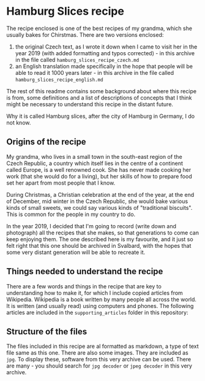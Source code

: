 # Hamburg Slices recipe

The recipe enclosed is one of the best recipes of my grandma, which she usually bakes for Chirstmas. There are two versions enclosed:
  1. the original Czech text, as I wrote it down when I came to visit her in the year 2019 (with added formatting and typos corrected) - in this archive in the file called `hamburg_slices_recipe_czech.md`
  2. an English translation made specifically in the hope that people will be able to read it 1000 years later - in this archive in the file called `hamburg_slices_recipe_english.md`
  
 The rest of this readme contains some background about where this recipe is from, some definitions and a list of descriptions of concepts that I think might be necessary to understand this recipe in the distant future.
 
 Why it is called Hamburg slices, after the city of Hamburg in Germany, I do not know.

## Origins of the recipe
My grandma, who lives in a small town in the south-east region of the Czech Republic, a country which itself lies in the centre of a continent called Europe, is a well renowned cook. She has never made cooking her work (that she would do for a living), but her skills of how to prepare food set her apart from most people that I know. 

During Christmas, a Christian celebration at the end of the year, at the end of December, mid winter in the Czech Republic, she would bake various kinds of small sweets, we could say various kinds of "traditional biscuits". This is common for the people in my country to do.

In the year 2019, I decided that I'm going to record (write down and photograph) all the recipes that she makes, so that generations to come can keep enjoying them. The one described here is my favourite, and it just so felt right that this one should be archived in Svalbard, with the hopes that some very distant generation will be able to recreate it. 

## Things needed to understand the recipe
There are a few words and things in the recipe that are key to understanding how to make it, for which I include copied articles from Wikipedia. Wikipedia is a book written by many people all across the world. It is written (and usually read) using computers and phones. The following articles are included in the `supporting_articles` folder in this repository:

## Structure of the files
The files included in this recipe are al formatted as markdown, a type of text file same as this one. There are also some images. They are included as `jpg`. To display these, software from this very archive can be used. There are many - you should search for `jpg decoder` or `jpeg decoder` in this very archive.
